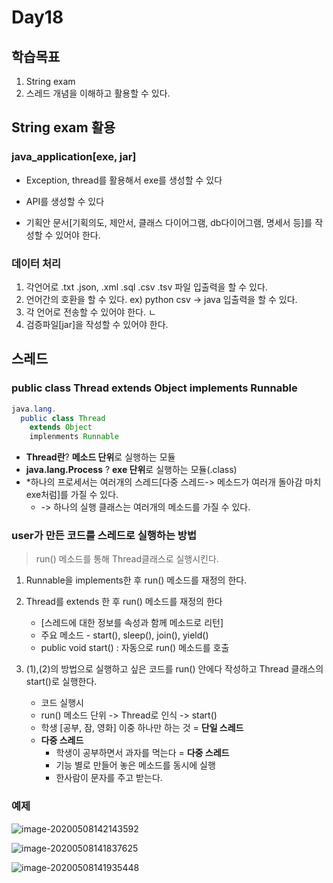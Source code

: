 # Day18

## 학습목표

1. String exam 
2. 스레드 개념을 이해하고 활용할 수 있다. 



## String exam 활용

### java_application[exe, jar]

- Exception, thread를 활용해서 exe를 생성할 수 있다

- API를 생성할 수 있다

- 기획안 문서[기획의도, 제안서, 클래스 다이어그램, db다이어그램, 명세서 등]를 작성할 수 있어야 한다. 

  

### 데이터 처리 

1. 각언어로 .txt .json, .xml .sql .csv .tsv 파일 입출력을 할 수 있다. 
2. 언어간의 호환을 할 수 있다. ex) python csv -> java 입출력을 할 수 있다. 
3. 각 언어로 전송할 수 있어야 한다. ㄴ
4. 검증파일[jar]을 작성할 수 있어야 한다.  





## 스레드

### public class Thread extends Object implements Runnable

```java
java.lang.
  public class Thread 
    extends Object
    implenments Runnable

```

- **Thread란**? **메소드 단위**로 실행하는 모듈 
- **java.lang.Process** ? **exe 단위**로 실행하는 모듈(.class)
- *하나의 프로세서는 여러개의 스레드[다중 스레드-> 메소드가 여러개 돌아감 마치 exe처럼]를 가질 수 있다.
  -  -> 하나의 실행 클래스는 여러개의 메소드를 가질 수 있다. 

### user가 만든 코드를 스레드로 실행하는 방법

> run() 메소드를 통해 Thread클래스로 실행시킨다.

1. Runnable을 implements한 후 run() 메소드를 재정의 한다. 

2. Thread를 extends 한 후 run() 메소드를 재정의 한다 
   - [스레드에 대한 정보를 속성과 함께 메소드로 리턴]
   - 주요 메소드 - start(), sleep(), join(), yield()
   - public void start() : 자동으로 run() 메소드를 호출 

3. (1),(2)의 방법으로 실행하고 싶은 코드를 run() 안에다 작성하고 Thread 클래스의 start()로 실행한다.  
   - 코드 실행시 
   - run() 메소드 단위 -> Thread로 인식 -> start()
   - 학생 [공부, 잠, 영화] 이중 하나만 하는 것 = **단일 스레드** 
   - **다중 스레드**
     - 학생이 공부하면서 과자를 먹는다 = **다중 스레드**
     - 기능 별로 만들어 놓은 메소드를 동시에 실행 
     - 한사람이 문자를 주고 받는다. 

### 예제

![image-20200508142143592](https://tva1.sinaimg.cn/large/007S8ZIlgy1gekz2ar8p0j314y0qotjv.jpg)

![image-20200508141837625](https://tva1.sinaimg.cn/large/007S8ZIlgy1gekyz4ydz8j32240s47c8.jpg)

![image-20200508141935448](https://tva1.sinaimg.cn/large/007S8ZIlgy1gekz02cz7cj314c0u0q9l.jpg)

